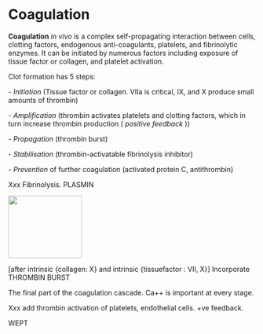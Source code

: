 ---
---
# Coagulation

**Coagulation** *in vivo* is a complex self-propagating interaction
between cells, clotting factors, endogenous anti-coagulants, platelets,
and fibrinolytic enzymes. It can be initiated by numerous factors
including exposure of tissue factor or collagen, and platelet
activation.

Clot formation has 5 steps:

\- *<span class="underline">Initiation</span>* (Tissue factor or
collagen. VIIa is critical, IX, and X produce small amounts of thrombin)

\- *<span class="underline">Amplification</span>* (thrombin activates
platelets and clotting factors, which in turn increase thrombin
production ( *positive feedback* ))

\- *<span class="underline">Propagation</span>* (thrombin burst)

\- *<span class="underline">Stabilisation</span>* (thrombin-activatable
fibrinolysis inhibitor)

\- *<span class="underline">Prevention</span>* of further coagulation
(activated protein C, antithrombin)

Xxx Fibrinolysis. PLASMIN

<img src="images/image022.gif" width="150" height="127" />

\[after intrinsic {collagen: X} and intrinsic {tissuefactor : VII, X}\]
Incorporate THROMBIN BURST

The final part of the coagulation cascade. Ca++ is important at every
stage.

Xxx add thrombin activation of platelets, endothelial cells. +ve
feedback.

WEPT
